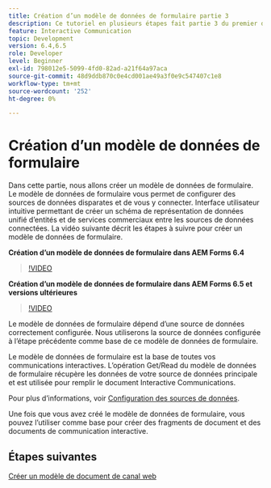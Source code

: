 ```yaml
---
title: Création d’un modèle de données de formulaire partie 3
description: Ce tutoriel en plusieurs étapes fait partie 3 du premier document de communication interactive. Dans cette partie, nous allons créer un modèle de données de formulaire. Le modèle de données de formulaire vous permet de configurer des sources de données disparates et de vous y connecter. Il fournit une interface utilisateur intuitive pour créer un schéma de représentation de données unifié des entités commerciales et des services à l’échelle des sources de données connectées. La vidéo suivante décrit les étapes à suivre pour créer un modèle de données de formulaire.
feature: Interactive Communication
topic: Development
version: 6.4,6.5
role: Developer
level: Beginner
exl-id: 798012e5-5099-4fd0-82ad-a21f64a97aca
source-git-commit: 48d9ddb870c0e4cd001ae49a3f0e9c547407c1e8
workflow-type: tm+mt
source-wordcount: '252'
ht-degree: 0%

---
```


# Création d’un modèle de données de formulaire

Dans cette partie, nous allons créer un modèle de données de formulaire. Le modèle de données de formulaire vous permet de configurer des sources de données disparates et de vous y connecter. Interface utilisateur intuitive permettant de créer un schéma de représentation de données unifié d’entités et de services commerciaux entre les sources de données connectées. La vidéo suivante décrit les étapes à suivre pour créer un modèle de données de formulaire.

**Création d’un modèle de données de formulaire dans AEM Forms 6.4**

>[!VIDEO](https://video.tv.adobe.com/v/27763?quality=12&learn=on)

**Création d’un modèle de données de formulaire dans AEM Forms 6.5 et versions ultérieures**

>[!VIDEO](https://video.tv.adobe.com/v/27765?quality=12&learn=on)

Le modèle de données de formulaire dépend d’une source de données correctement configurée. Nous utiliserons la source de données configurée à l’étape précédente comme base de ce modèle de données de formulaire.

Le modèle de données de formulaire est la base de toutes vos communications interactives. L’opération Get/Read du modèle de données de formulaire récupère les données de votre source de données principale et est utilisée pour remplir le document Interactive Communications.

Pour plus d’informations, voir [Configuration des sources de données](parttwo.md).

Une fois que vous avez créé le modèle de données de formulaire, vous pouvez l’utiliser comme base pour créer des fragments de document et des documents de communication interactive.

## Étapes suivantes

[Créer un modèle de document de canal web](./partfour.md)


